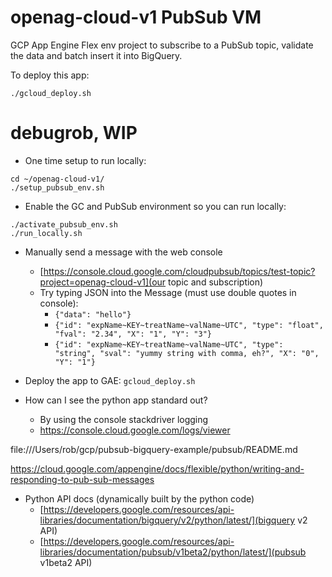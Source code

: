# openag-cloud-v1 PubSub VM
GCP App Engine Flex env project to subscribe to a PubSub topic, validate the data and batch insert it into BigQuery.

To deploy this app:

    ./gcloud_deploy.sh

# debugrob, WIP
* One time setup to run locally:
```
cd ~/openag-cloud-v1/
./setup_pubsub_env.sh
```

* Enable the GC and PubSub environment so you can run locally:
```
./activate_pubsub_env.sh
./run_locally.sh
```

* Manually send a message with the web console
  * [https://console.cloud.google.com/cloudpubsub/topics/test-topic?project=openag-cloud-v1](our topic and subscription)
  * Try typing JSON into the Message (must use double quotes in console): 
    * ` {"data": "hello"} `
    * ` {"id": "expName~KEY~treatName~valName~UTC", "type": "float", "fval": "2.34", "X": "1", "Y": "3"} `
    * ` {"id": "expName~KEY~treatName~valName~UTC", "type": "string", "sval": "yummy string with comma, eh?", "X": "0", "Y": "1"} `


* Deploy the app to GAE: `gcloud_deploy.sh`
* How can I see the python app standard out?  
  * By using the console stackdriver logging
  * https://console.cloud.google.com/logs/viewer

file:///Users/rob/gcp/pubsub-bigquery-example/pubsub/README.md

https://cloud.google.com/appengine/docs/flexible/python/writing-and-responding-to-pub-sub-messages

* Python API docs (dynamically built by the python code)
  * [https://developers.google.com/resources/api-libraries/documentation/bigquery/v2/python/latest/](bigquery v2 API)
  * [https://developers.google.com/resources/api-libraries/documentation/pubsub/v1beta2/python/latest/](pubsub v1beta2 API)


